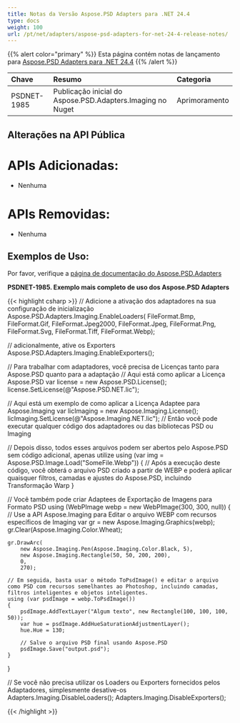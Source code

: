 ```yaml
---
title: Notas da Versão Aspose.PSD Adapters para .NET 24.4
type: docs
weight: 100
url: /pt/net/adapters/aspose-psd-adapters-for-net-24-4-release-notes/
---
```


{{% alert color="primary" %}}
Esta página contém notas de lançamento para [Aspose.PSD Adapters para .NET 24.4](https://www.nuget.org/packages/Aspose.PSD.Adapters.Imaging/)
{{% /alert %}}

| **Chave**    | **Resumo**                                                                     | **Categoria** |
|:------------|:-----------------------------------------------------------------------------|:------------|
| PSDNET-1985  | Publicação inicial do Aspose.PSD.Adapters.Imaging no Nuget                    | Aprimoramento |


## **Alterações na API Pública**

# **APIs Adicionadas:**
- Nenhuma

# **APIs Removidas:**
- Nenhuma

## **Exemplos de Uso:**

Por favor, verifique a [página de documentação do Aspose.PSD.Adapters](/psd/pt/net/adapters)

**PSDNET-1985. Exemplo mais completo de uso dos Aspose.PSD Adapters**

{{< highlight csharp >}}
// Adicione a ativação dos adaptadores na sua configuração de inicialização
Aspose.PSD.Adapters.Imaging.EnableLoaders(
   FileFormat.Bmp,
   FileFormat.Gif,
   FileFormat.Jpeg2000,
   FileFormat.Jpeg,
   FileFormat.Png,
   FileFormat.Svg,
   FileFormat.Tiff,
   FileFormat.Webp);
            
// adicionalmente, ative os Exporters
Aspose.PSD.Adapters.Imaging.EnableExporters();

// Para trabalhar com adaptadores, você precisa de Licenças tanto para Aspose.PSD quanto para a adaptação
// Aqui está como aplicar a Licença Aspose.PSD
var license = new Aspose.PSD.License();
license.SetLicense(@"Aspose.PSD.NET.lic");

// Aqui está um exemplo de como aplicar a Licença Adaptee para Aspose.Imaging
var licImaging = new Aspose.Imaging.License();
licImaging.SetLicense(@"Aspose.Imaging.NET.lic");
// Então você pode executar qualquer código dos adaptadores ou das bibliotecas PSD ou Imaging

// Depois disso, todos esses arquivos podem ser abertos pelo Aspose.PSD sem código adicional, apenas utilize
using (var img = Aspose.PSD.Image.Load("SomeFile.Webp")) 
{
    // Após a execução deste código, você obterá o arquivo PSD criado a partir de WEBP e poderá aplicar quaisquer filtros, camadas e ajustes do Aspose.PSD, incluindo Transformação Warp
}

// Você também pode criar Adaptees de Exportação de Imagens para Formato PSD
using (WebPImage webp = new WebPImage(300, 300, null))
{
    // Use a API Aspose.Imaging para Editar o arquivo WEBP com recursos específicos de Imaging
    var gr = new Aspose.Imaging.Graphics(webp);             
    gr.Clear(Aspose.Imaging.Color.Wheat);

    gr.DrawArc(
        new Aspose.Imaging.Pen(Aspose.Imaging.Color.Black, 5),
        new Aspose.Imaging.Rectangle(50, 50, 200, 200), 
        0, 
        270);

    // Em seguida, basta usar o método ToPsdImage() e editar o arquivo como PSD com recursos semelhantes ao Photoshop, incluindo camadas, filtros inteligentes e objetos inteligentes.
    using (var psdImage = webp.ToPsdImage())
    {                   
        psdImage.AddTextLayer("Algum texto", new Rectangle(100, 100, 100, 50));
        var hue = psdImage.AddHueSaturationAdjustmentLayer();
        hue.Hue = 130;

        // Salve o arquivo PSD final usando Aspose.PSD
        psdImage.Save("output.psd");
    }
}

// Se você não precisa utilizar os Loaders ou Exporters fornecidos pelos Adaptadores, simplesmente desative-os
Adapters.Imaging.DisableLoaders();
Adapters.Imaging.DisableExporters();		
		
{{< /highlight >}}
